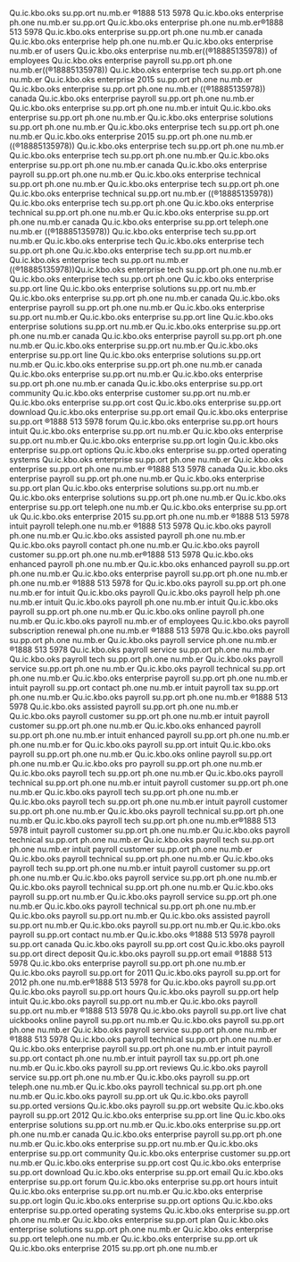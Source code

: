 Qu.ic.kbo.oks su.pp.ort nu.mb.er ®1888 513 5978 Qu.ic.kbo.oks enterprise ph.one nu.mb.er su.pp.ort
Qu.ic.kbo.oks enterprise ph.one nu.mb.er®1888 513 5978
Qu.ic.kbo.oks enterprise su.pp.ort ph.one nu.mb.er canada
Qu.ic.kbo.oks enterprise help ph.one nu.mb.er
Qu.ic.kbo.oks enterprise nu.mb.er of users 
Qu.ic.kbo.oks enterprise nu.mb.er((®18885135978)) of employees Qu.ic.kbo.oks enterprise payroll su.pp.ort ph.one nu.mb.er((®18885135978)) Qu.ic.kbo.oks enterprise tech su.pp.ort ph.one nu.mb.er Qu.ic.kbo.oks enterprise 2015 su.pp.ort ph.one nu.mb.er Qu.ic.kbo.oks enterprise su.pp.ort ph.one nu.mb.er ((®18885135978)) canada Qu.ic.kbo.oks enterprise payroll su.pp.ort ph.one nu.mb.er Qu.ic.kbo.oks enterprise su.pp.ort ph.one nu.mb.er intuit Qu.ic.kbo.oks enterprise su.pp.ort ph.one nu.mb.er Qu.ic.kbo.oks enterprise solutions su.pp.ort ph.one nu.mb.er Qu.ic.kbo.oks enterprise tech su.pp.ort ph.one nu.mb.er
Qu.ic.kbo.oks enterprise 2015 su.pp.ort ph.one nu.mb.er
((®18885135978)) Qu.ic.kbo.oks enterprise tech su.pp.ort ph.one nu.mb.er
Qu.ic.kbo.oks enterprise tech su.pp.ort ph.one nu.mb.er
Qu.ic.kbo.oks enterprise su.pp.ort ph.one nu.mb.er canada
Qu.ic.kbo.oks enterprise payroll su.pp.ort ph.one nu.mb.er
Qu.ic.kbo.oks enterprise technical su.pp.ort ph.one nu.mb.er
Qu.ic.kbo.oks enterprise tech su.pp.ort ph.one
Qu.ic.kbo.oks enterprise technical su.pp.ort nu.mb.er
((®18885135978)) Qu.ic.kbo.oks enterprise tech su.pp.ort ph.one
Qu.ic.kbo.oks enterprise technical su.pp.ort ph.one nu.mb.er
Qu.ic.kbo.oks enterprise su.pp.ort ph.one nu.mb.er canada 
Qu.ic.kbo.oks enterprise su.pp.ort teleph.one nu.mb.er ((®18885135978)) Qu.ic.kbo.oks enterprise tech su.pp.ort nu.mb.er Qu.ic.kbo.oks enterprise tech Qu.ic.kbo.oks enterprise tech su.pp.ort ph.one Qu.ic.kbo.oks enterprise tech su.pp.ort nu.mb.er Qu.ic.kbo.oks enterprise tech su.pp.ort nu.mb.er ((®18885135978))Qu.ic.kbo.oks enterprise tech su.pp.ort ph.one nu.mb.er Qu.ic.kbo.oks enterprise tech su.pp.ort ph.one Qu.ic.kbo.oks enterprise su.pp.ort line Qu.ic.kbo.oks enterprise solutions su.pp.ort nu.mb.er Qu.ic.kbo.oks enterprise su.pp.ort ph.one nu.mb.er canada Qu.ic.kbo.oks enterprise payroll su.pp.ort ph.one nu.mb.er Qu.ic.kbo.oks enterprise su.pp.ort nu.mb.er Qu.ic.kbo.oks enterprise su.pp.ort line Qu.ic.kbo.oks enterprise solutions su.pp.ort nu.mb.er Qu.ic.kbo.oks enterprise su.pp.ort ph.one nu.mb.er canada Qu.ic.kbo.oks enterprise payroll su.pp.ort ph.one nu.mb.er Qu.ic.kbo.oks enterprise su.pp.ort nu.mb.er
Qu.ic.kbo.oks enterprise su.pp.ort line
Qu.ic.kbo.oks enterprise solutions su.pp.ort nu.mb.er
Qu.ic.kbo.oks enterprise su.pp.ort ph.one nu.mb.er canada
Qu.ic.kbo.oks enterprise su.pp.ort nu.mb.er
Qu.ic.kbo.oks enterprise su.pp.ort ph.one nu.mb.er canada
Qu.ic.kbo.oks enterprise su.pp.ort community
Qu.ic.kbo.oks enterprise customer su.pp.ort nu.mb.er
Qu.ic.kbo.oks enterprise su.pp.ort cost
Qu.ic.kbo.oks enterprise su.pp.ort download
Qu.ic.kbo.oks enterprise su.pp.ort email
Qu.ic.kbo.oks enterprise su.pp.ort ®1888 513 5978 forum Qu.ic.kbo.oks enterprise su.pp.ort hours intuit Qu.ic.kbo.oks enterprise su.pp.ort nu.mb.er Qu.ic.kbo.oks enterprise su.pp.ort nu.mb.er Qu.ic.kbo.oks enterprise su.pp.ort login Qu.ic.kbo.oks enterprise su.pp.ort options Qu.ic.kbo.oks enterprise su.pp.orted operating systems Qu.ic.kbo.oks enterprise su.pp.ort ph.one nu.mb.er Qu.ic.kbo.oks enterprise su.pp.ort ph.one nu.mb.er ®1888 513 5978 canada Qu.ic.kbo.oks enterprise payroll su.pp.ort ph.one nu.mb.er Qu.ic.kbo.oks enterprise su.pp.ort plan Qu.ic.kbo.oks enterprise solutions su.pp.ort nu.mb.er Qu.ic.kbo.oks enterprise solutions su.pp.ort ph.one nu.mb.er Qu.ic.kbo.oks enterprise su.pp.ort teleph.one nu.mb.er 
Qu.ic.kbo.oks enterprise su.pp.ort uk
Qu.ic.kbo.oks enterprise 2015 su.pp.ort ph.one nu.mb.er ®1888 513 5978 intuit payroll teleph.one nu.mb.er ®1888 513 5978 Qu.ic.kbo.oks payroll ph.one nu.mb.er Qu.ic.kbo.oks assisted payroll ph.one nu.mb.er Qu.ic.kbo.oks payroll contact ph.one nu.mb.er Qu.ic.kbo.oks payroll customer su.pp.ort ph.one nu.mb.er®1888 513 5978 Qu.ic.kbo.oks enhanced payroll ph.one nu.mb.er Qu.ic.kbo.oks enhanced payroll su.pp.ort ph.one nu.mb.er Qu.ic.kbo.oks enterprise payroll su.pp.ort ph.one nu.mb.er ph.one nu.mb.er ®1888 513 5978 for Qu.ic.kbo.oks payroll su.pp.ort ph.one nu.mb.er for intuit Qu.ic.kbo.oks payroll Qu.ic.kbo.oks payroll help ph.one nu.mb.er intuit Qu.ic.kbo.oks payroll ph.one nu.mb.er intuit Qu.ic.kbo.oks payroll su.pp.ort ph.one nu.mb.er Qu.ic.kbo.oks online payroll ph.one nu.mb.er Qu.ic.kbo.oks payroll nu.mb.er of employees Qu.ic.kbo.oks payroll subscription renewal ph.one nu.mb.er ®1888 513 5978
Qu.ic.kbo.oks payroll su.pp.ort ph.one nu.mb.er Qu.ic.kbo.oks payroll service ph.one nu.mb.er
®1888 513 5978 Qu.ic.kbo.oks payroll service su.pp.ort ph.one nu.mb.er
Qu.ic.kbo.oks payroll tech su.pp.ort ph.one nu.mb.er
Qu.ic.kbo.oks payroll service su.pp.ort ph.one nu.mb.er
Qu.ic.kbo.oks payroll technical su.pp.ort ph.one nu.mb.er
Qu.ic.kbo.oks enterprise payroll su.pp.ort ph.one nu.mb.er 
intuit payroll su.pp.ort contact ph.one nu.mb.er
intuit payroll tax su.pp.ort ph.one nu.mb.er
Qu.ic.kbo.oks payroll su.pp.ort ph.one nu.mb.er
®1888 513 5978 Qu.ic.kbo.oks assisted payroll su.pp.ort ph.one nu.mb.er
Qu.ic.kbo.oks payroll customer su.pp.ort ph.one nu.mb.er
intuit payroll customer su.pp.ort ph.one nu.mb.er
Qu.ic.kbo.oks enhanced payroll su.pp.ort ph.one nu.mb.er
intuit enhanced payroll su.pp.ort ph.one nu.mb.er
ph.one nu.mb.er for Qu.ic.kbo.oks payroll su.pp.ort
intuit Qu.ic.kbo.oks payroll su.pp.ort ph.one nu.mb.er
Qu.ic.kbo.oks online payroll su.pp.ort ph.one nu.mb.er
Qu.ic.kbo.oks pro payroll su.pp.ort ph.one nu.mb.er
Qu.ic.kbo.oks payroll tech su.pp.ort ph.one nu.mb.er
Qu.ic.kbo.oks payroll technical su.pp.ort ph.one nu.mb.er
intuit payroll customer su.pp.ort ph.one nu.mb.er
Qu.ic.kbo.oks payroll tech su.pp.ort ph.one nu.mb.er
Qu.ic.kbo.oks payroll tech su.pp.ort ph.one nu.mb.er
intuit payroll customer su.pp.ort ph.one nu.mb.er
Qu.ic.kbo.oks payroll technical su.pp.ort ph.one nu.mb.er
Qu.ic.kbo.oks payroll tech su.pp.ort ph.one nu.mb.er®1888 513 5978
intuit payroll customer su.pp.ort ph.one nu.mb.er
Qu.ic.kbo.oks payroll technical su.pp.ort ph.one nu.mb.er
Qu.ic.kbo.oks payroll tech su.pp.ort ph.one nu.mb.er
intuit payroll customer su.pp.ort ph.one nu.mb.er
Qu.ic.kbo.oks payroll technical su.pp.ort ph.one nu.mb.er
Qu.ic.kbo.oks payroll tech su.pp.ort ph.one nu.mb.er
intuit payroll customer su.pp.ort ph.one nu.mb.er
Qu.ic.kbo.oks payroll service su.pp.ort ph.one nu.mb.er
Qu.ic.kbo.oks payroll technical su.pp.ort ph.one nu.mb.er
Qu.ic.kbo.oks payroll su.pp.ort nu.mb.er
Qu.ic.kbo.oks payroll service su.pp.ort ph.one nu.mb.er
Qu.ic.kbo.oks payroll technical su.pp.ort ph.one nu.mb.er
Qu.ic.kbo.oks payroll su.pp.ort nu.mb.er
Qu.ic.kbo.oks assisted payroll su.pp.ort nu.mb.er Qu.ic.kbo.oks payroll su.pp.ort nu.mb.er Qu.ic.kbo.oks payroll su.pp.ort contact nu.mb.er Qu.ic.kbo.oks ®1888 513 5978 payroll su.pp.ort canada Qu.ic.kbo.oks payroll su.pp.ort cost Qu.ic.kbo.oks payroll su.pp.ort direct deposit Qu.ic.kbo.oks payroll su.pp.ort email ®1888 513 5978 Qu.ic.kbo.oks enterprise payroll su.pp.ort ph.one nu.mb.er Qu.ic.kbo.oks payroll su.pp.ort for 2011 Qu.ic.kbo.oks payroll su.pp.ort for 2012 ph.one nu.mb.er®1888 513 5978 for Qu.ic.kbo.oks payroll su.pp.ort Qu.ic.kbo.oks payroll su.pp.ort hours Qu.ic.kbo.oks payroll su.pp.ort help intuit Qu.ic.kbo.oks payroll su.pp.ort nu.mb.er Qu.ic.kbo.oks payroll su.pp.ort nu.mb.er ®1888 513 5978 Qu.ic.kbo.oks payroll su.pp.ort live chat uickbooks online payroll su.pp.ort nu.mb.er Qu.ic.kbo.oks payroll su.pp.ort ph.one nu.mb.er Qu.ic.kbo.oks payroll service su.pp.ort ph.one nu.mb.er ®1888 513 5978 Qu.ic.kbo.oks payroll technical su.pp.ort ph.one nu.mb.er
Qu.ic.kbo.oks enterprise payroll su.pp.ort ph.one nu.mb.er
intuit payroll su.pp.ort contact ph.one nu.mb.er
intuit payroll tax su.pp.ort ph.one nu.mb.er
Qu.ic.kbo.oks payroll su.pp.ort reviews
Qu.ic.kbo.oks payroll service su.pp.ort ph.one nu.mb.er
Qu.ic.kbo.oks payroll su.pp.ort teleph.one nu.mb.er
Qu.ic.kbo.oks payroll technical su.pp.ort ph.one nu.mb.er
Qu.ic.kbo.oks payroll su.pp.ort uk
Qu.ic.kbo.oks payroll su.pp.orted versions
Qu.ic.kbo.oks payroll su.pp.ort website
Qu.ic.kbo.oks payroll su.pp.ort 2012
Qu.ic.kbo.oks enterprise su.pp.ort line
Qu.ic.kbo.oks enterprise solutions su.pp.ort nu.mb.er
Qu.ic.kbo.oks enterprise su.pp.ort ph.one nu.mb.er canada
Qu.ic.kbo.oks enterprise payroll su.pp.ort ph.one nu.mb.er
Qu.ic.kbo.oks enterprise su.pp.ort nu.mb.er
Qu.ic.kbo.oks enterprise su.pp.ort community
Qu.ic.kbo.oks enterprise customer su.pp.ort nu.mb.er
Qu.ic.kbo.oks enterprise su.pp.ort cost
Qu.ic.kbo.oks enterprise su.pp.ort download
Qu.ic.kbo.oks enterprise su.pp.ort email
Qu.ic.kbo.oks enterprise su.pp.ort forum
Qu.ic.kbo.oks enterprise su.pp.ort hours
intuit Qu.ic.kbo.oks enterprise su.pp.ort nu.mb.er
Qu.ic.kbo.oks enterprise su.pp.ort login
Qu.ic.kbo.oks enterprise su.pp.ort options
Qu.ic.kbo.oks enterprise su.pp.orted operating systems
Qu.ic.kbo.oks enterprise su.pp.ort ph.one nu.mb.er
Qu.ic.kbo.oks enterprise su.pp.ort plan
Qu.ic.kbo.oks enterprise solutions su.pp.ort ph.one nu.mb.er
Qu.ic.kbo.oks enterprise su.pp.ort teleph.one nu.mb.er
Qu.ic.kbo.oks enterprise su.pp.ort uk
Qu.ic.kbo.oks enterprise 2015 su.pp.ort ph.one nu.mb.er